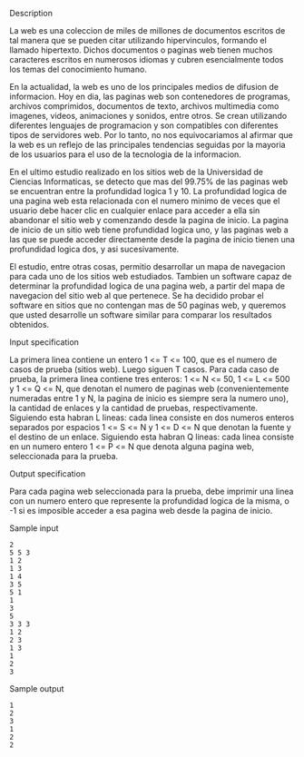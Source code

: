 Description



La web es una coleccion de miles de millones de documentos escritos de tal manera que se pueden citar utilizando hipervinculos, formando el llamado hipertexto. Dichos documentos o paginas web tienen muchos caracteres escritos en numerosos idiomas y cubren esencialmente todos los temas del conocimiento humano.







En la actualidad, la web es uno de los principales medios de difusion de informacion. Hoy en dia, las paginas web son contenedores de programas, archivos comprimidos, documentos de texto, archivos multimedia como imagenes, videos, animaciones y sonidos, entre otros. Se crean utilizando diferentes lenguajes de programacion y son compatibles con diferentes tipos de servidores web. Por lo tanto, no nos equivocariamos al afirmar que la web es un reflejo de las principales tendencias seguidas por la mayoria de los usuarios para el uso de la tecnologia de la informacion.



En el ultimo estudio realizado en los sitios web de la Universidad de Ciencias Informaticas, se detecto que mas del 99.75% de las paginas web se encuentran entre la profundidad logica 1 y 10. La profundidad logica de una pagina web esta relacionada con el numero minimo de veces que el usuario debe hacer clic en cualquier enlace para acceder a ella sin abandonar el sitio web y comenzando desde la pagina de inicio. La pagina de inicio de un sitio web tiene profundidad logica uno, y las paginas web a las que se puede acceder directamente desde la pagina de inicio tienen una profundidad logica dos, y asi sucesivamente.



El estudio, entre otras cosas, permitio desarrollar un mapa de navegacion para cada uno de los sitios web estudiados. Tambien un software capaz de determinar la profundidad logica de una pagina web, a partir del mapa de navegacion del sitio web al que pertenece. Se ha decidido probar el software en sitios que no contengan mas de 50 paginas web, y queremos que usted desarrolle un software similar para comparar los resultados obtenidos.



Input specification



La primera linea contiene un entero 1 <= T <= 100, que es el numero de casos de prueba (sitios web). Luego siguen T casos. Para cada caso de prueba, la primera linea contiene tres enteros: 1 <= N <= 50, 1 <= L <= 500 y 1 <= Q <= N, que denotan el numero de paginas web (convenientemente numeradas entre 1 y N, la pagina de inicio es siempre sera la numero uno), la cantidad de enlaces y la cantidad de pruebas, respectivamente. Siguiendo esta habran L lineas: cada linea consiste en dos numeros enteros separados por espacios 1 <= S <= N y 1 <= D <= N que denotan la fuente y el destino de un enlace. Siguiendo esta habran Q lineas: cada linea consiste en un numero entero 1 <= P <= N que denota alguna pagina web, seleccionada para la prueba.



Output specification



Para cada pagina web seleccionada para la prueba, debe imprimir una linea con un numero entero que represente la profundidad logica de la misma, o -1 si es imposible acceder a esa pagina web desde la pagina de inicio.



Sample input



```
2
5 5 3
1 2
1 3
1 4
3 5
5 1
1
3
5
3 3 3
1 2
2 3
1 3
1
2
3
```


Sample output



```
1
2
3
1
2
2
```


